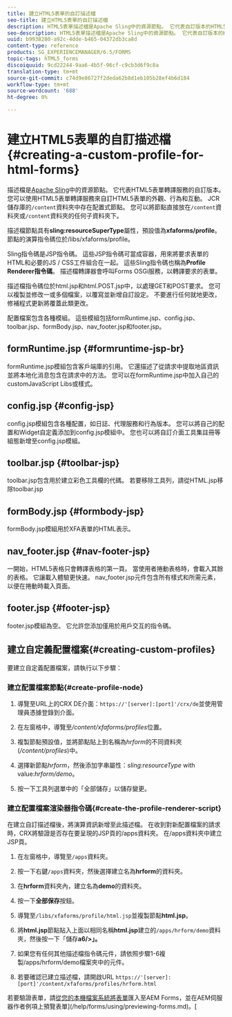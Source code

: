```yaml
---
title: 建立HTML5表單的自訂描述檔
seo-title: 建立HTML5表單的自訂描述檔
description: HTML5表單描述檔是Apache Sling中的資源節點。 它代表自訂版本的HTML5 Forms Render服務。
seo-description: HTML5表單描述檔是Apache Sling中的資源節點。 它代表自訂版本的HTML5 Forms Render服務。
uuid: b9938280-a92c-4dde-b465-04372db3ca8d
content-type: reference
products: SG_EXPERIENCEMANAGER/6.5/FORMS
topic-tags: hTML5_forms
discoiquuid: 9cd22244-9aa6-4b5f-96cf-c9cb3d6f9c8a
translation-type: tm+mt
source-git-commit: c74d9e86727f2deda62b8d1eb105b28ef4b6d184
workflow-type: tm+mt
source-wordcount: '688'
ht-degree: 0%

---
```



# 建立HTML5表單的自訂描述檔{#creating-a-custom-profile-for-html-forms}

描述檔是[Apache Sling](https://sling.apache.org/)中的資源節點。 它代表HTML5表單轉譯服務的自訂版本。 您可以使用HTML5表單轉譯服務來自訂HTML5表單的外觀、行為和互動。 JCR儲存庫的`/content`資料夾中存在配置式節點。 您可以將節點直接放在`/content`資料夾或`/content`資料夾的任何子資料夾下。

描述檔節點具有&#x200B;**sling:resourceSuperType**&#x200B;屬性，預設值為&#x200B;**xfaforms/profile**。 節點的演算指令碼位於/libs/xfaforms/profile。

Sling指令碼是JSP指令碼。 這些JSP指令碼可當成容器，用來將要求表單的HTML和必要的JS / CSS工件組合在一起。 這些Sling指令碼也稱為&#x200B;**Profile Renderer指令碼**。 描述檔轉譯器會呼叫Forms OSGi服務，以轉譯要求的表單。

描述檔指令碼位於html.jsp和html.POST.jsp中，以處理GET和POST要求。 您可以複製並修改一或多個檔案，以覆寫並新增自訂設定。 不要進行任何就地更改，修補程式更新將覆蓋此類更改。

配置檔案包含各種模組。 這些模組包括formRuntime.jsp、config.jsp、toolbar.jsp、formBody.jsp、nav_footer.jsp和footer.jsp。

## formRuntime.jsp {#formruntime-jsp-br}

formRuntime.jsp模組包含客戶端庫的引用。 它還描述了從請求中提取地區資訊並將本地化消息包含在請求中的方法。 您可以在formRuntime.jsp中加入自己的customJavaScript Libs或樣式。

## config.jsp {#config-jsp}

config.jsp模組包含各種配置，如日誌、代理服務和行為版本。 您可以將自己的配置和Widget自定義添加到config.jsp模組中。 您也可以將自訂介面工具集註冊等組態新增至config.jsp模組。

## toolbar.jsp {#toolbar-jsp}

toolbar.jsp包含用於建立彩色工具欄的代碼。 若要移除工具列，請從HTML.jsp移除toolbar.jsp

## formBody.jsp {#formbody-jsp}

formBody.jsp模組用於XFA表單的HTML表示。

## nav_footer.jsp {#nav-footer-jsp}

一開始，HTML5表格只會轉譯表格的第一頁。 當使用者捲動表格時，會載入其餘的表格。 它讓載入體驗更快速。 nav_footer.jsp元件包含所有樣式和所需元素，以便在捲動時載入頁面。

## footer.jsp {#footer-jsp}

footer.jsp模組為空。 它允許您添加僅用於用戶交互的指令碼。

## 建立自定義配置檔案{#creating-custom-profiles}

要建立自定義配置檔案，請執行以下步驟：

### 建立配置檔案節點{#create-profile-node}

1. 導覽至URL上的CRX DE介面：`https://'[server]:[port]'/crx/de`並使用管理員憑據登錄到介面。

1. 在左窗格中，導覽至&#x200B;*/content/xfaforms/profiles*&#x200B;位置。

1. 複製節點預設值，並將節點貼上到名稱為&#x200B;*hrform*&#x200B;的不同資料夾(*/content/profiles*)中。

1. 選擇新節點&#x200B;*hrform*，然後添加字串屬性：*sling:resourceType* with value:*hrform/demo*。

1. 按一下工具列選單中的「全部儲存」以儲存變更。

### 建立配置檔案渲染器指令碼{#create-the-profile-renderer-script}

在建立自訂描述檔後，將演算資訊新增至此描述檔。 在收到對新配置檔案的請求時，CRX將驗證是否存在要呈現的JSP頁的/apps資料夾。 在/apps資料夾中建立JSP頁。

1. 在左窗格中，導覽至`/apps`資料夾。
1. 按一下右鍵`/apps`資料夾，然後選擇建立名為&#x200B;**hrform**&#x200B;的資料夾。
1. 在&#x200B;**hrform**&#x200B;資料夾內，建立名為&#x200B;**demo**&#x200B;的資料夾。
1. 按一下&#x200B;**全部保存**&#x200B;按鈕。
1. 導覽至`/libs/xfaforms/profile/html.jsp`並複製節點&#x200B;**html.jsp**。
1. 將&#x200B;**html.jsp**&#x200B;節點貼入上面以相同名稱&#x200B;**html.jsp**&#x200B;建立的`/apps/hrform/demo`資料夾，然後按一下「儲存&#x200B;**a6/>」。**
1. 如果您有任何其他描述檔指令碼元件，請依照步驟1-6複製/apps/hrform/demo檔案夾中的元件。

1. 若要確認已建立描述檔，請開啟URL `https://'[server]:[port]'/content/xfaforms/profiles/hrform.html`

若要驗證表單，請[從您的本機檔案系統將表單](/help/forms/using/get-xdp-pdf-documents-aem.md)匯入至AEM Forms，並在AEM伺服器作者例項上預覽表單](/help/forms/using/previewing-forms.md)。[
